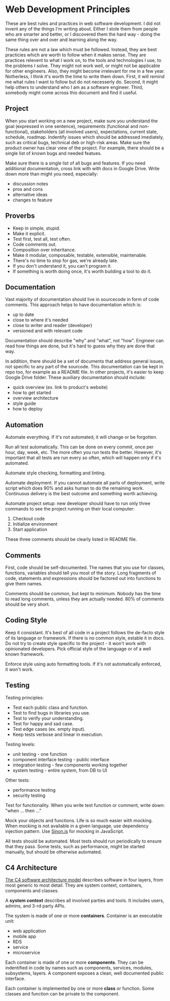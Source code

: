 # Web Development Principles

These are best rules and practices in web software development. I did not invent
any of the things I'm writing about. Either I stole them from people who are smarter and better,
or I discovered them the hard way - doing the same thing over and over and learning along the way.

These rules are not a law which must be followed. Instead, they are best practicies which
are worth to follow when it makes sense. They are practices relevent to what I work on,
to the tools and technologies I use, to the problems I solve. They might not work well,
or might not be applicable for other engineers. Also, they might become irrelevant for me
in a few year. Notherless, I think it's worth the time to write them down. First, it will
remind me what rules I want to follow but do not necesserly do. Second,
it might help others to understand who I am as a software engineer. Third, somebody might come
across this document and find it useful.

## Project

When you start working on a new project, make sure you understand the goal (expressed
in one sentence), requirements (functional and non-functional), stakeholders (all involved users),
expectations, current state, schedule, roadmap. Indentify issues which should be addressed
imediately, such as critical bugs, technical deb or high-risk areas. Make sure the product
owner has clear view of the project. For example, there should be a single list of known bugs
and needed featues.

Make sure there is a single list of all bugs and features. If you need additional documentation,
cross link with with docs in Google Drive. Write down more than might you need, especially:

* discussion notes
* pros and cons
* alternative ideas
* changes to feature

## Proverbs

* Keep in simple, stupid.
* Make it explicit.
* Test first, test all, test often.
* Code comments out.
* Composition over inheritance.
* Make it modular, composable, testable, extensible, maintenable.
* There's no time to stop for gas, we're already late.
* If you don't understand it, you can't program it.
* If something is worth doing once, it's worth building a tool to do it.

## Documentation

Vast majority of documentation should live in sourcecode in form of code comments. This
approach helps to have documentation which is:

* up to date
* close to where it's needed
* close to writer and reader (developer)
* versioned and with relevant code

Documentation should describe "why" and "what", not "how". Engineer can read how things
are done, but it's hard to guess why they are done that way.

In addition, there should be a set of documents that address general issues, not specific
to any part of the sourcode. This documentation can be kept in repo too, for example as
a README file. In other projects, it's easier to keep Google Drive folder. These auxiliary
documentation should include:

* quick overview (ex. link to product's website)
* how to get started
* overview architecture
* style guide
* how to deploy

## Automation

Automate everything. If it's not automated, it will change or be forgotten.

Run all test automatically. This can be done on every commit, once per hour, day, week,
etc. The more often you run tests the better. However, it's important that all tests are
run every so often, which will happen only if it's automated.

Automate style checking, formatting and linting.

Automate deployment. If you cannot automate all parts of deployment, write script
which does 90% and asks human to do the remaining work. Continuous delivery is the best
outcome and something worth achieving.

Automate project setup: new developer should have to run only three commands to see
the project running on their local computer:

1. Checkout code
2. Initialize environment
3. Start application

These three comments should be clearly listed in README file.

## Comments

First, code should be self-documented. The names that you use for classes, functions,
variables should tell you most of the story. Long fragments of code, statements and
expressions should be factored out into functions to give them names.

Comments should be common, but kept to minimum. Nobody has the time to read long comments,
unless they are actually needed. 80% of comments should be very short.

## Coding Style

Keep it consistant. It's best of all code in a project follows the de-facto style of
its language or framework. If there is no common style, estable it in docs. Do not try
to create style specific to the project - it won't work with opinionated developers.
Pick official style of the language or of a well known framework.

Enforce style using auto formatting tools. If it's not automatically enforced, it won't work.

## Testing

Testing principles:

* Test each public class and function.
* Test to find bugs in libraries you use.
* Test to verify your understanding.
* Test for happy and sad case.
* Test edge cases (ex. empty input).
* Keep tests verbose and linear in execution.

Testing levels:

* unit testing - one function
* component interface testing - public interface
* integration testing - few components working together
* system testing - entire system, from DB to UI

Other tests:

* performance testing
* security testing

Test for functionality. When you write test function or comment, write down:
"when ... then ..."

Mock your objects and functions. Life is so much easier with mocking. When mocking
is not available in a given language, use dependency injection pattern.
Use [Sinon.js](http://sinonjs.org/) for mocking in JavaScript.

All tests should be automated. Most tests should run periodically to ensure that they
pass. Some tests, such as performance, might be started manually, but should be otherwise
automated.

## C4 Architecture 

[The C4 software architecture model](https://www.structurizr.com/help/c4) describes software
in four layers, from most generic to most detail. They are system context, containers,
components and classes.

A **system context** describes all involved parties and tools. It includes users, admins,
and 3-rd party APIs.

The system is made of one or more **containers**. Container is an executable unit:
* web application
* mobile app
* RDS
* service
* microservice

Each container is made of one or more **components**. They can be indentified in code by names
such as components, services, modules, subsystems, layers. A component exposes a clean, well
documented public interface.

Each container is implemented by one or more **class** or function. Some classes and function
can be private to the component.
